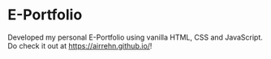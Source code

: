 # E-Portfolio
Developed my personal E-Portfolio using vanilla HTML, CSS and JavaScript. Do check it out at https://airrehn.github.io/!
